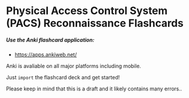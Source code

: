 # Physical Access Control System (PACS) Reconnaissance Flashcards

##### Use the Anki flashcard application:
- https://apps.ankiweb.net/

Anki is avaliable on all major platforms including mobile.

Just `import` the flashcard deck and get started!

Please keep in mind that this is a draft and it likely contains many errors..
